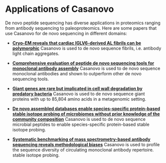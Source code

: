 # Applications of Casanovo

De novo peptide sequencing has diverse applications in proteomics ranging from antibody sequencing to paleoproteomics. Here are some papers that use Casanovo for de novo sequencing in different domains:

- **[Cryo-EM reveals that cardiac IGLV6-derived AL fibrils can be polymorphic](https://doi.org/10.1101/2024.12.04.626857)** Casanovo is used to de novo sequence fibrils, i.e. antibody light chain aggregates.

- **[Comprehensive evaluation of peptide de novo sequencing tools for monoclonal antibody assembly](https://doi.org/10.1093/bib/bbac542)** Casanovo is used to de novo sequence monoclonal antibodies and shown to outperform other de novo sequencing tools.

- **[Giant genes are rare but implicated in cell wall degradation by predatory bacteria](https://doi.org/10.1101/2023.11.21.568195)** Casanovo is used to de novo sequence giant proteins with up to 85,804 amino acids in a metagenomic setting.

- **[De novo assembled databases enable species-specific protein-based stable isotope probing of microbiomes without prior knowledge of the community composition](https://doi.org/10.1101/2024.11.25.625156)** Casanovo is used to de novo sequence microbial peptides to enable species-specific protein-based stable isotope probing.

- **[Systematic benchmarking of mass spectrometry-based antibody sequencing reveals methodological biases](https://doi.org/10.1101/2024.11.11.622451)** Casanovo is used to profile the sequence diversity of circulating monoclonal antibody repertoire.
stable isotope probing.

